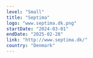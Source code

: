 ```yaml
---
level: "Small"
title: "Septima"
logo: "www.septima.dk.png"
startDate: "2024-03-01"
endDate: "2025-02-28"
link: "http://www.septima.dk/"
country: "Denmark"
---
```

